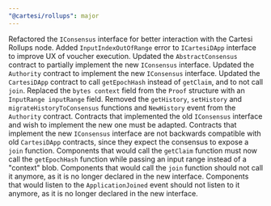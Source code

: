 ```yaml
---
"@cartesi/rollups": major
---
```


Refactored the `IConsensus` interface for better interaction with the Cartesi Rollups node.
Added `InputIndexOutOfRange` error to `ICartesiDApp` interface to improve UX of voucher execution.
Updated the `AbstractConsensus` contract to partially implement the new `IConsensus` interface.
Updated the `Authority` contract to implement the new `IConsensus` interface.
Updated the `CartesiDApp` contract to call `getEpochHash` instead of `getClaim`, and to not call `join`.
Replaced the `bytes context` field from the `Proof` structure with an `InputRange inputRange` field.
Removed the `getHistory`, `setHistory` and `migrateHistoryToConsensus` functions and `NewHistory` event from the `Authority` contract.
Contracts that implemented the old `IConsensus` interface and wish to implement the new one must be adapted.
Contracts that implement the new `IConsensus` interface are not backwards compatible with old `CartesiDApp` contracts, since they expect the consensus to expose a `join` function.
Components that would call the `getClaim` function must now call the `getEpochHash` function while passing an input range instead of a "context" blob.
Components that would call the `join` function should not call it anymore, as it is no longer declared in the new interface.
Components that would listen to the `ApplicationJoined` event should not listen to it anymore, as it is no longer declared in the new interface.
